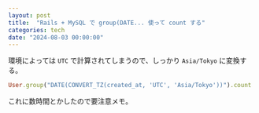 ```yaml
---
layout: post
title:  "Rails + MySQL で group(DATE... 使って count する"
categories: tech
date: "2024-08-03 00:00:00"
---
```


環境によっては `UTC` で計算されてしまうので、しっかり `Asia/Tokyo` に変換する。

```ruby
User.group("DATE(CONVERT_TZ(created_at, 'UTC', 'Asia/Tokyo'))").count
```

これに数時間とかしたので要注意メモ。
